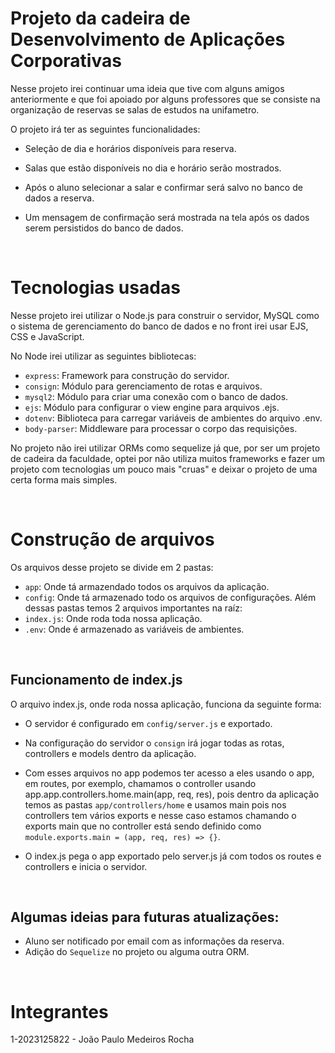 # Projeto da cadeira de Desenvolvimento de Aplicações Corporativas

Nesse projeto irei continuar uma ideia que tive com alguns amigos 
anteriormente e que foi apoiado por alguns professores que se
consiste na organização de reservas se salas de estudos na unifametro.

O projeto irá ter as seguintes funcionalidades:

- Seleção de dia e horários disponíveis para reserva.

- Salas que estão disponíveis no dia e horário serão mostrados.

- Após o aluno selecionar a salar e confirmar será salvo no
banco de dados a reserva.

- Um mensagem de confirmação será mostrada na tela após os dados
serem persistidos do banco de dados.

<br>

# Tecnologias usadas

Nesse projeto irei utilizar o Node.js para construir o servidor, MySQL como o sistema de gerenciamento do banco de dados e no front irei usar EJS, CSS e JavaScript.

No Node irei utilizar as seguintes bibliotecas:
- `express`: Framework para construção do servidor.
- `consign`: Módulo para gerenciamento de rotas e arquivos.
- `mysql2`: Módulo para criar uma conexão com o banco de dados.
- `ejs`: Módulo para configurar o view engine para arquivos .ejs.
- `dotenv`: Biblioteca para carregar variáveis de ambientes do arquivo .env.
- `body-parser`: Middleware para processar o corpo das requisições.

No projeto não irei utilizar ORMs como sequelize já que, por ser um projeto de cadeira da faculdade, optei por não utiliza muitos frameworks e fazer um projeto com tecnologias um pouco mais "cruas" e deixar o projeto de uma certa forma mais simples.

<br>

# Construção de arquivos

Os arquivos desse projeto se divide em 2 pastas:
- `app`: Onde tá armazendado todos os arquivos da aplicação.
- `config`: Onde tá armazenado todo os arquivos de configurações.
Além dessas pastas temos 2 arquivos importantes na raíz:
- `index.js`: Onde roda toda nossa aplicação.
- `.env`: Onde é armazenado as variáveis de ambientes.

<br>

## Funcionamento de index.js

O arquivo index.js, onde roda nossa aplicação, funciona da seguinte forma:

- O servidor é configurado em `config/server.js` e exportado.

- Na configuração do servidor o `consign` irá jogar todas as rotas,
controllers e models dentro da aplicação.

- Com esses arquivos no app podemos ter acesso a eles usando o app, em routes, por exemplo, chamamos o controller usando app.app.controllers.home.main(app, req, res), pois dentro da aplicação temos as pastas `app/controllers/home` e usamos main pois nos controllers tem vários exports e nesse caso estamos chamando o exports main que no controller está sendo definido como `module.exports.main = (app, req, res) => {}`.

- O index.js pega o app exportado pelo server.js já com todos os routes e controllers e inicia o servidor.

<br>

## Algumas ideias para futuras atualizações:

- Aluno ser notificado por email com as informações da reserva.
- Adição do `Sequelize` no projeto ou alguma outra ORM.

<br>

# Integrantes
1-2023125822 - João Paulo Medeiros Rocha
